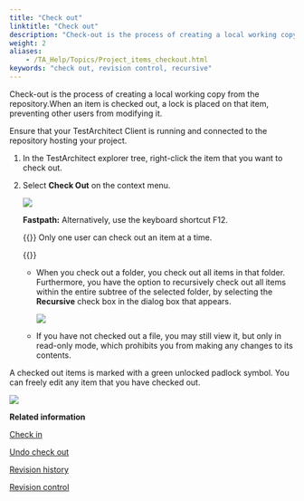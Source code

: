 ```yaml
--- 
title: "Check out"
linktitle: "Check out"
description: "Check-out is the process of creating a local working copy from the repository."
weight: 2
aliases: 
    - /TA_Help/Topics/Project_items_checkout.html
keywords: "check out, revision control, recursive"
---
```


Check-out is the process of creating a local working copy from the repository.When an item is checked out, a lock is placed on that item, preventing other users from modifying it.

Ensure that your TestArchitect Client is running and connected to the repository hosting your project.

1.  In the TestArchitect explorer tree, right-click the item that you want to check out.

2.  Select **Check Out** on the context menu.

    ![](/images/TA_Help/Images/ug_checkoutmenu_.png)

    **Fastpath:** Alternatively, use the keyboard shortcut F12.

    {{<important>}} Only one user can check out an item at a time.

    {{<note>}}

    -   When you check out a folder, you check out all items in that folder. Furthermore, you have the option to recursively check out all items within the entire subtree of the selected folder, by selecting the **Recursive** check box in the dialog box that appears.

        ![](/images/TA_Help/Images/Dialog_check_out_folder.png)

    -   If you have not checked out a file, you may still view it, but only in read-only mode, which prohibits you from making any changes to its contents.

A checked out items is marked with a green unlocked padlock symbol. You can freely edit any item that you have checked out.

![](/images/TA_Help/Images/ug_1_4.png)




**Related information**  


[Check in](/TA_Help/Topics/Project_items_checkin.html)

[Undo check out](/TA_Help/Topics/Project_items_undo_checkout.html)

[Revision history](/TA_Help/Topics/Project_items_history.html)

[Revision control](/TA_Help/Topics/Revision_control.html)

